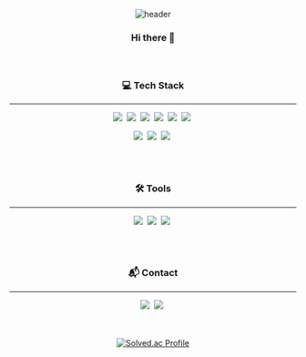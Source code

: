 <div align="center">
  
![header](https://capsule-render.vercel.app/api?type=waving&color=0:004FF9,100:FFF94C&fontColor=EEEEEE&height=200&section=header&text=Hello%20World!&desc=I'm%20Joori%20Ma&fontSize=20&fontAlignY=25&descSize=35&descAlignY=45)

  
### Hi there 👋 <br/><br/><br/>

  
### :computer: Tech Stack
---
<img src="https://img.shields.io/badge/C-A8B9CC?style=for-the-badge&logo=C&logoColor=white"/>&nbsp;
<img src="https://img.shields.io/badge/Python-3776AB?style=for-the-badge&logo=Python&logoColor=white"/>&nbsp;
<img src="https://img.shields.io/badge/Java-007396?style=for-the-badge&logo=Java&logoColor=white"/>&nbsp;
<img src="https://img.shields.io/badge/JavaScript-F7DF1E?style=for-the-badge&logo=JavaScript&logoColor=white"/>&nbsp;
<img src="https://img.shields.io/badge/HTML5-E34F26?style=for-the-badge&logo=HTML5&logoColor=white"/>&nbsp;
<img src="https://img.shields.io/badge/CSS3-1572B6?style=for-the-badge&logo=CSS3&logoColor=white"/>&nbsp;


<img src="https://img.shields.io/badge/Django-092E20?style=for-the-badge&logo=Django&logoColor=white"/>&nbsp;
<img src="https://img.shields.io/badge/Amazon_AWS-232F3E?style=for-the-badge&logo=Amazon_AWS&logoColor=white"/>&nbsp;
<img src="https://img.shields.io/badge/MySQL-4479A1?style=for-the-badge&logo=MySQL&logoColor=white"/>&nbsp;


<br/><br/>
### :hammer_and_wrench: Tools
---
<img src="https://img.shields.io/badge/Git-F05032?style=for-the-badge&logo=Git&logoColor=white"/>&nbsp;
<img src="https://img.shields.io/badge/Notion-000000?style=for-the-badge&logo=Notion&logoColor=white"/>&nbsp;
<img src="https://img.shields.io/badge/Figma-F24E1E?style=for-the-badge&logo=Figma&logoColor=white"/>&nbsp;

<br/><br/>
### :mailbox_with_mail: Contact
  ---
<a href="mailto:joori0709@gmail.com" target="_blank"><img src="https://img.shields.io/badge/Gmail-EA4335?style=for-the-badge&logo=Gmail&logoColor=white"/></a>&nbsp;
<a href="github.com/joorii" target="_blank"><img src="https://img.shields.io/badge/GitHub-181717?style=for-the-badge&logo=GitHub&logoColor=white"/></a>&nbsp;

  
 <br/><br/>
[![Solved.ac Profile](http://mazassumnida.wtf/api/v2/generate_badge?boj=joori0709)](https://solved.ac/joori0709/)

  </div>
<!--
**joorii/joorii** is a ✨ _special_ ✨ repository because its `README.md` (this file) appears on your GitHub profile.

Here are some ideas to get you started:

- 🔭 I’m currently working on ...
- 🌱 I’m currently learning ...
- 👯 I’m looking to collaborate on ...
- 🤔 I’m looking for help with ...
- 💬 Ask me about ...
- 📫 How to reach me: ...
- 😄 Pronouns: ...
- ⚡ Fun fact: ...
-->




